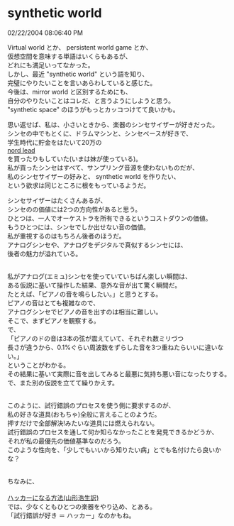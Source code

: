 synthetic world
====
02/22/2004 08:06:40 PM


<p>  Virtual world とか、 persistent world game とか、<br />
仮想空間を意味する単語はいくらもあるが、<br />
どれにも満足いってなかった。<br />
しかし、最近 "synthetic world" という語を知り、<br />
完璧にやりたいことを言いあらわしていると感じた。<br />
今後は、mirror world と区別するためにも、<br />
自分のやりたいことはコレだ、と言うようにしようと思う。<br />
"synthetic space" のほうがもっとカッコつけてて良いかも。</p>

<p></p>

<p>  思い返せば、私は、小さいときから、楽器のシンセサイザーが好きだった。<br />
シンセの中でもとくに、ドラムマシンと、シンセベースが好きで、<br />
学生時代に貯金をはたいて20万の<br />
<a href="http://www.moridaira.com/lead2/lead2.htm">nord lead</a><br />
を買ったりもしていた(いまは妹が使っている)。<br />
私が買ったシンセはすべて、サンプリング音源を使わないものだが、<br />
私のシンセサイザーの好みと、 synthetic world を作りたい、<br />
という欲求は同じところに根をもっているようだ。</p>

<p></p>

<p>  シンセサイザーはたくさんあるが、<br />
シンセのの価値には2つの方向性があると思う。<br />
ひとつは、一人でオーケストラを所有できるというコストダウンの価値。<br />
もうひとつには、シンセでしか出せない音の価値。<br />
私が重視するのはもちろん後者のほうだ。<br />
アナログシンセや、アナログをデジタルで真似するシンセには、<br />
後者の魅力が溢れている。<br />
</P></p>

<p><br />
  私がアナログ(エミュ)シンセを使っていていちばん楽しい瞬間は、<br />
ある仮説に基いて操作した結果、意外な音が出て驚く瞬間だ。<br />
たとえば、「ピアノの音を鳴らしたい。」と思うとする。<br />
ピアノの音はとても複雑なので、<br />
アナログシンセでピアノの音を出すのは相当に難しい。<br />
そこで、まずピアノを観察する。<br />
で、<br />
「ピアノのドの音は3本の弦が震えていて、それぞれ数ミリづつ<br />
長さが違うから、0.1%ぐらい周波数をずらした音を3つ重ねたらいいに違いない。」<br />
ということがわかる。<br />
その結果に基いて実際に音を出してみると最悪に気持ち悪い音になったりする。<br />
で、また別の仮説を立てて繰りかえす。</p>

<p><br />
このように、試行錯誤のプロセスを使う側に要求するのが、<br />
私の好きな道具(おもちゃ)全般に言えることのようだ。<br />
押すだけで全部解決!みたいな道具には燃えられない。<br />
試行錯誤のプロセスを通して何か知らなかったことを発見できるかどうか、<br />
それが私の最優先の価値基準なのだろう。<br />
このような性向を、「少しでもいいから知りたい病」とでも名付けたら良いかな？</p>

<p><br />
  ちなみに、<br />
<a href="http://cruel.org/freeware/hacker.html"><br />
ハッカーになる方法(山形浩生訳)</a><br />
では、少なくともひとつの楽器をやり込め、とある。<br />
「試行錯誤が好き ＝ ハッカー」なのかもね。</p>
